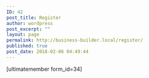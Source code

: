 ```yaml
---
ID: 42
post_title: Register
author: wordpress
post_excerpt: ""
layout: page
permalink: http://business-builder.local/register/
published: true
post_date: 2018-02-06 04:49:44
---
```

[ultimatemember form_id=34]